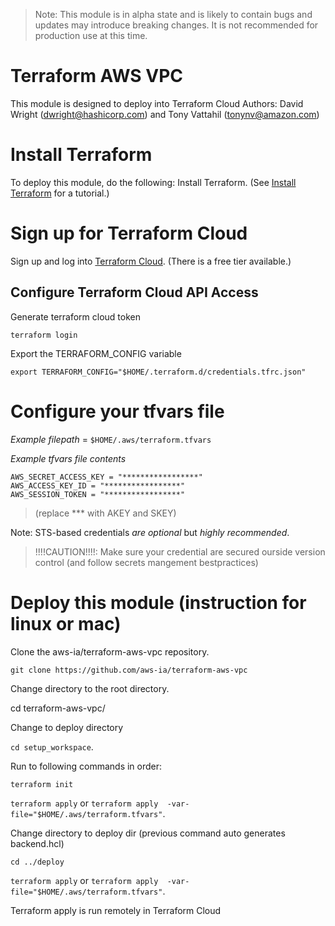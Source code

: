 > Note: This module is in alpha state and is likely to contain bugs and updates may introduce breaking changes. It is not recommended for production use at this time.

# Terraform AWS VPC
This module is designed to deploy into Terraform Cloud
Authors: David Wright (dwright@hashicorp.com) and Tony Vattahil (tonynv@amazon.com)


# Install Terraform
To deploy this module, do the following:
Install Terraform. (See [Install Terraform](https://learn.hashicorp.com/tutorials/terraform/install-cli) for a tutorial.) 

# Sign up for Terraform Cloud
Sign up and log into [Terraform Cloud](https://app.terraform.io/signup/account). (There is a free tier available.)

## Configure Terraform Cloud API Access

Generate terraform cloud token

`terraform login` 

Export the TERRAFORM_CONFIG variable

`export TERRAFORM_CONFIG="$HOME/.terraform.d/credentials.tfrc.json"`

# Configure your tfvars file

_Example filepath_ = `$HOME/.aws/terraform.tfvars`

_Example tfvars file contents_ 

```
AWS_SECRET_ACCESS_KEY = "*****************"
AWS_ACCESS_KEY_ID = "*****************"
AWS_SESSION_TOKEN = "*****************"
```
> (replace *** with AKEY and SKEY)

Note: STS-based credentials _are optional_ but *highly recommended*. 

> !!!!CAUTION!!!!: Make sure your credential are secured ourside version control (and follow secrets mangement bestpractices)

# Deploy this module (instruction for linux or mac)

Clone the aws-ia/terraform-aws-vpc repository.

`git clone https://github.com/aws-ia/terraform-aws-vpc`

Change directory to the root directory.

cd terraform-aws-vpc/

Change to deploy directory

`cd setup_workspace`. 


Run to following commands in order:

`terraform init`

`terraform apply`  or `terraform apply  -var-file="$HOME/.aws/terraform.tfvars"`.

Change directory to deploy dir (previous command auto generates backend.hcl)

`cd ../deploy`

`terraform apply` or `terraform apply  -var-file="$HOME/.aws/terraform.tfvars"`. 

Terraform apply is run remotely in Terraform Cloud 



